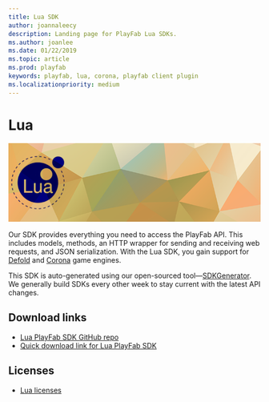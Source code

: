 ```yaml
---
title: Lua SDK
author: joannaleecy
description: Landing page for PlayFab Lua SDKs.
ms.author: joanlee
ms.date: 01/22/2019
ms.topic: article
ms.prod: playfab
keywords: playfab, lua, corona, playfab client plugin
ms.localizationpriority: medium
---
```


# Lua

![Lua](./media/lua1.png)

Our SDK provides everything you need to access the PlayFab API. This includes models, methods, an HTTP wrapper for sending and receiving web requests, and JSON serialization. With the Lua SDK, you gain support for [Defold](https://www.defold.com/) and [Corona](https://coronalabs.com) game engines.

This SDK is auto-generated using our open-sourced tool&mdash;[SDKGenerator](../sdkgenerator/index.md). We generally build SDKs every other week to stay current with the latest API changes.

## Download links

- [Lua PlayFab SDK GitHub repo](https://github.com/PlayFab/LuaSdk)
- [Quick download link for Lua PlayFab SDK](https://aka.ms/playfabluasdkdownload)

## Licenses

- [Lua licenses](license.md)